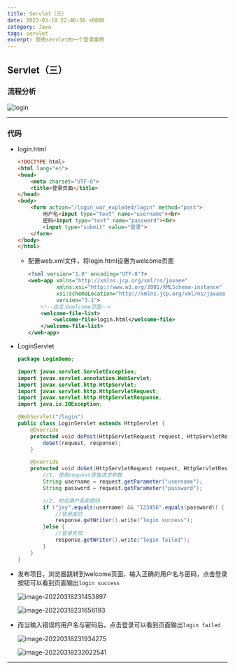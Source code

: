 ```yaml
---
title: Servlet（三）
date: 2022-03-18 22:46:56 +0800
category: Java
tags: servlet
excerpt: 使用servlet的一个登录案例
---
```




## Servlet（三）

### 流程分析

![login](https://gitee.com/chonguang/picture-bed/raw/master/imgs-typora/202203182248929.jpg)

---

### 代码

- login.html

  ```html
  <!DOCTYPE html>
  <html lang="en">
  <head>
      <meta charset="UTF-8">
      <title>登录页面</title>
  </head>
  <body>
      <form action="/login_war_exploded/login" method="post">
          用户名<input type="text" name="username"><br>
          密码<input type="text" name="password"><br>
          <input type="submit" value="登录">
      </form>
  </body>
  </html>
  ```

  - 配置web.xml文件，将login.html设置为welcome页面

    ```xml
    <?xml version="1.0" encoding="UTF-8"?>
    <web-app xmlns="http://xmlns.jcp.org/xml/ns/javaee"
             xmlns:xsi="http://www.w3.org/2001/XMLSchema-instance"
             xsi:schemaLocation="http://xmlns.jcp.org/xml/ns/javaee http://xmlns.jcp.org/xml/ns/javaee/web-app_3_1.xsd"
             version="3.1">
        <!--自定义welcome页面-->
        <welcome-file-list>
            <welcome-file>login.html</welcome-file>
        </welcome-file-list>
    </web-app>
    ```

- LoginServlet

  ```java
  package LoginDemo;
  
  import javax.servlet.ServletException;
  import javax.servlet.annotation.WebServlet;
  import javax.servlet.http.HttpServlet;
  import javax.servlet.http.HttpServletRequest;
  import javax.servlet.http.HttpServletResponse;
  import java.io.IOException;
  
  @WebServlet("/login")
  public class LoginServlet extends HttpServlet {
      @Override
      protected void doPost(HttpServletRequest request, HttpServletResponse response) throws ServletException, IOException {
          doGet(request, response);
      }
  
      @Override
      protected void doGet(HttpServletRequest request, HttpServletResponse response) throws ServletException, IOException {
          //1. 使用request获取请求参数
          String username = request.getParameter("username");
          String password = request.getParameter("password");
  
          //2. 校验用户名和密码
          if ("jay".equals(username) && "123456".equals(password)) {
              //登录成功
              response.getWriter().write("login success");
          }else {
              //登录失败
              response.getWriter().write("login failed");
          }
      }
  }
  ```

- 发布项目，浏览器跳转到welcome页面，输入正确的用户名与密码，点击登录按钮可以看到页面输出`login success`

  ![image-20220318231453897](https://gitee.com/chonguang/picture-bed/raw/master/imgs-typora/202203182314943.png)

  ![image-20220318231656193](https://gitee.com/chonguang/picture-bed/raw/master/imgs-typora/202203182316238.png)

- 而当输入错误的用户名与密码后，点击登录可以看到页面输出`login failed`

  ![image-20220318231934275](https://gitee.com/chonguang/picture-bed/raw/master/imgs-typora/202203182319319.png)

  ![image-20220318232022541](https://gitee.com/chonguang/picture-bed/raw/master/imgs-typora/202203182320585.png)

---


